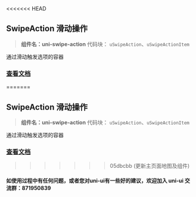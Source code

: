 <<<<<<< HEAD


## SwipeAction 滑动操作
> **组件名：uni-swipe-action**
> 代码块： `uSwipeAction`、`uSwipeActionItem`


通过滑动触发选项的容器

### [查看文档](https://uniapp.dcloud.io/component/uniui/uni-swipe-action)
=======


## SwipeAction 滑动操作
> **组件名：uni-swipe-action**
> 代码块： `uSwipeAction`、`uSwipeActionItem`


通过滑动触发选项的容器

### [查看文档](https://uniapp.dcloud.io/component/uniui/uni-swipe-action)
>>>>>>> 05dbcbb (更新主页面地图及组件)
#### 如使用过程中有任何问题，或者您对uni-ui有一些好的建议，欢迎加入 uni-ui 交流群：871950839 